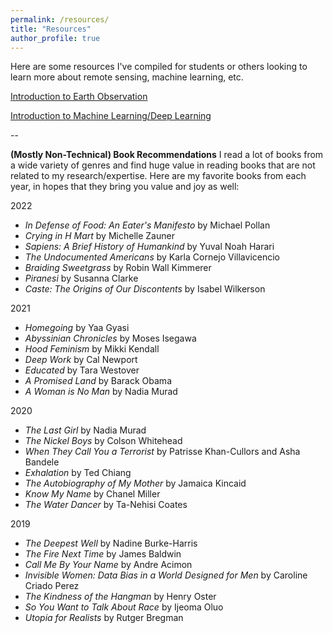 ```yaml
---
permalink: /resources/
title: "Resources"
author_profile: true
---
```


Here are some resources I've compiled for students or others looking to learn more about remote sensing, machine learning, etc.

[Introduction to Earth Observation](https://docs.google.com/document/d/1UYxjAyhIkgTUiOCvRwsWo-JBV9y0jmHluC0zWqU5M-Q/edit?usp=sharing)

[Introduction to Machine Learning/Deep Learning](https://docs.google.com/document/d/1xtqhPZUGtitx5JgJLDeUPFqcVEgLpK1Q8l5uktyUHiA/edit?usp=sharing)

<!-- --

Tired of hearing the excuse that the women did not exist to invite as speakers in response to complaints about all-male panels and general lack of gender diversity, I helped create a list of impressive women in STEM as a resource for future invitations.

[Suggestions of Female Speakers in STEM](https://docs.google.com/document/d/189_iwFQqnH9L2jN2UIHFBjj7frLXbRX7ucuk46J9e6I/edit?usp=sharing) -->

--

**(Mostly Non-Technical) Book Recommendations**
I read a lot of books from a wide variety of genres and find huge value in reading books that are not related to my research/expertise. Here are my favorite books from each year, in hopes that they bring you value and joy as well:

2022
- *In Defense of Food: An Eater's Manifesto* by Michael Pollan
- *Crying in H Mart* by Michelle Zauner
- *Sapiens: A Brief History of Humankind* by Yuval Noah Harari
- *The Undocumented Americans* by Karla Cornejo Villavicencio
- *Braiding Sweetgrass* by Robin Wall Kimmerer
- *Piranesi* by Susanna Clarke
- *Caste: The Origins of Our Discontents* by Isabel Wilkerson

2021
- *Homegoing* by Yaa Gyasi
- *Abyssinian Chronicles* by Moses Isegawa
- *Hood Feminism* by Mikki Kendall
- *Deep Work* by Cal Newport
- *Educated* by Tara Westover
- *A Promised Land* by Barack Obama
- *A Woman is No Man* by Nadia Murad

2020
- *The Last Girl* by Nadia Murad
- *The Nickel Boys* by Colson Whitehead
- *When They Call You a Terrorist* by Patrisse Khan-Cullors and Asha Bandele
- *Exhalation* by Ted Chiang
- *The Autobiography of My Mother* by Jamaica Kincaid
- *Know My Name* by Chanel Miller
- *The Water Dancer* by Ta-Nehisi Coates

2019
- *The Deepest Well* by Nadine Burke-Harris
- *The Fire Next Time* by James Baldwin
- *Call Me By Your Name* by Andre Acimon
- *Invisible Women: Data Bias in a World Designed for Men* by Caroline Criado Perez
- *The Kindness of the Hangman* by Henry Oster
- *So You Want to Talk About Race* by Ijeoma Oluo
- *Utopia for Realists* by Rutger Bregman